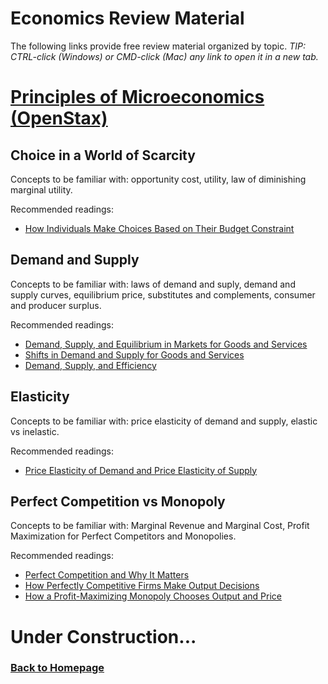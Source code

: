 # Economics Review Material

The following links provide free review material organized by topic. *TIP: CTRL-click (Windows) or CMD-click (Mac) any link to open it in a new tab.*

# [Principles of Microeconomics (OpenStax)](https://openstax.org/details/books/principles-microeconomics-3e)

## Choice in a World of Scarcity

Concepts to be familiar with: opportunity cost, utility, law of diminishing marginal utility. 

Recommended readings:

- [How Individuals Make Choices Based on Their Budget Constraint](https://openstax.org/books/principles-microeconomics-3e/pages/2-1-how-individuals-make-choices-based-on-their-budget-constraint)

## Demand and Supply

Concepts to be familiar with: laws of demand and suply, demand and supply curves, equilibrium price, substitutes and complements, consumer and producer surplus.

Recommended readings:

- [Demand, Supply, and Equilibrium in Markets for Goods and Services](https://openstax.org/books/principles-microeconomics-3e/pages/3-1-demand-supply-and-equilibrium-in-markets-for-goods-and-services)
- [Shifts in Demand and Supply for Goods and Services](https://openstax.org/books/principles-microeconomics-3e/pages/3-2-shifts-in-demand-and-supply-for-goods-and-services)
- [Demand, Supply, and Efficiency](https://openstax.org/books/principles-microeconomics-3e/pages/3-5-demand-supply-and-efficiency)

## Elasticity

Concepts to be familiar with: price elasticity of demand and supply, elastic vs inelastic.

Recommended readings:

- [Price Elasticity of Demand and Price Elasticity of Supply](https://openstax.org/books/principles-microeconomics-3e/pages/5-1-price-elasticity-of-demand-and-price-elasticity-of-supply)

## Perfect Competition vs Monopoly

Concepts to be familiar with: Marginal Revenue and Marginal Cost, Profit Maximization for Perfect Competitors and Monopolies.

Recommended readings:

- [Perfect Competition and Why It Matters](https://openstax.org/books/principles-microeconomics-3e/pages/8-1-perfect-competition-and-why-it-matters)
- [How Perfectly Competitive Firms Make Output Decisions](https://openstax.org/books/principles-microeconomics-3e/pages/8-2-how-perfectly-competitive-firms-make-output-decisions)
- [How a Profit-Maximizing Monopoly Chooses Output and Price](https://openstax.org/books/principles-microeconomics-3e/pages/9-2-how-a-profit-maximizing-monopoly-chooses-output-and-price)

<!--
Khan Academy:
https://www.khanacademy.org/economics-finance-domain/microeconomics

Econgraphs:
https://www.econgraphs.org/textbooks/intermediate_micro/ 
--> 

<!-- On Monopoly pricing:-->
<!-- https://socialsci.libretexts.org/Bookshelves/Economics/Economics_(Boundless)/11%3A_Monopoly/11.3%3A_Monopoly_Production_and_Pricing_Decisions_and_Profit_Outcome -->


# **Under Construction...**

### [Back to Homepage](../README.md)
